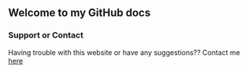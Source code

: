 ## Welcome to my GitHub docs

### Support or Contact

Having trouble with this website or have any suggestions?? Contact me [here](/contact)
